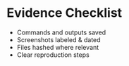 # Evidence Checklist

- Commands and outputs saved
- Screenshots labeled & dated
- Files hashed where relevant
- Clear reproduction steps

